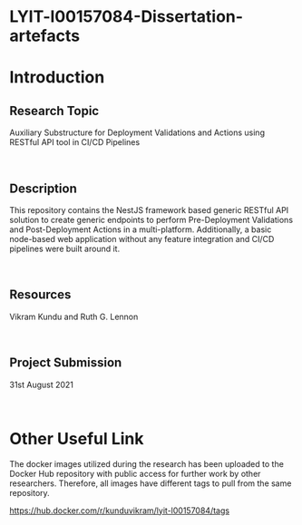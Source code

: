 # LYIT-l00157084-Dissertation-artefacts


# Introduction


## Research Topic
Auxiliary Substructure for Deployment Validations and Actions using RESTful API tool in CI/CD Pipelines

<br />

## Description
This repository contains the NestJS framework based generic RESTful API solution to create generic endpoints to perform Pre-Deployment Validations and Post-Deployment Actions in a multi-platform. Additionally, a basic node-based web application without any feature integration and CI/CD pipelines were built around it.

<br />

## Resources
Vikram Kundu and Ruth G. Lennon

<br />

## Project Submission
31st August 2021

<br />

# Other Useful Link
The docker images utilized during the research has been uploaded to the Docker Hub repository with public access for further work by other researchers. Therefore, all images have different tags to pull from the same repository.

https://hub.docker.com/r/kunduvikram/lyit-l00157084/tags
